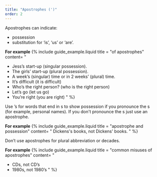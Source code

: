 ```yaml
---
title: "Apostrophes (')"
order: 2
---
```


Apostrophes can indicate:
- possession
- substitution for ‘is’, ‘us’ or ‘are’.

**For example**
{% include guide_example.liquid
  title = "of apostrophes"
  content= "
- Jess’s start-up (singular possession).
- The girls’ start-up (plural possession).
- A week’s (singular) time or in 2 weeks’ (plural) time.
- It’s difficult (it is difficult)
- Who’s the right person? (who is the right person)
- Let’s go (let us go)
- You’re right (you are right)
"
%}


Use &#8217;s for words that end in s to show possession if you pronounce the s (for example, personal names). If you don't pronounce the s just use an apostrophe.

**For example**
{% include guide_example.liquid
  title = "apostrophe and possession"
  content= "
Dickens's books, not Dickens' books.
"
%}

Don’t use apostrophes for plural abbreviation or decades.

**For example**
{% include guide_example.liquid
  title = "common misuses of apostrophes"
  content= "
- CDs, not CD’s
- 1980s, not 1980’s
"
%}
